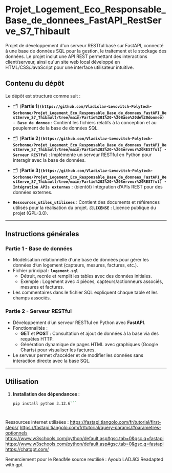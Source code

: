 # Projet_Logement_Eco_Responsable_Base_de_donnees_FastAPI_RestServe_S7_Thibault

Projet de développement d'un serveur RESTful basé sur FastAPI, connecté à une base de données SQL pour la gestion, le traitement et le stockage des données. Le projet inclut une API REST permettant des interactions client/serveur, ainsi qu'un site web local développé en HTML/CSS/JavaScript pour une interface utilisateur intuitive.

## Contenu du dépôt

Le dépôt est structuré comme suit :

+ 🗂️​ **`[`Partie 1`](https://github.com/Vladislav-Levovitch-Polytech-Sorbonne/Projet_Logement_Eco_Responsable_Base_de_donnees_FastAPI_RestServe_S7_Thibault/tree/main/Partie%201%20-%20Base%20de%20donnee) - Base de donnee`** : Contient les fichiers relatifs à la conception et au peuplement de la base de données SQL.

+ 🗂️​ **`[`Partie 2`](https://github.com/Vladislav-Levovitch-Polytech-Sorbonne/Projet_Logement_Eco_Responsable_Base_de_donnees_FastAPI_RestServe_S7_Thibault/tree/main/Partie%202%20-%20Serveur%20RESTful) - Serveur RESTful`** : Implémente un serveur RESTful en Python pour interagir avec la base de données.

+ 🗂️​ **`[`Partie 3`](https://github.com/Vladislav-Levovitch-Polytech-Sorbonne/Projet_Logement_Eco_Responsable_Base_de_donnees_FastAPI_RestServe_S7_Thibault/tree/main/Partie%202%20-%20Serveur%20RESTful) - Intégration APIs externes`** : (bientôt) Intégration d’APIs REST pour des données externes.

- **`Ressources_utiles_utilisees`** : Contient des documents et références utilisés pour la réalisation du projet.
⚖️​ **`LICENSE`** : Licence publique du projet (GPL-3.0).

---

## Instructions générales

### Partie 1 - Base de données
- Modélisation relationnelle d'une base de données pour gérer les données d’un logement (capteurs, mesures, factures, etc.).
- Fichier principal : **`logement.sql`**
  - Détruit, recrée et remplit les tables avec des données initiales.
  - Exemple : Logement avec 4 pièces, capteurs/actionneurs associés, mesures et factures.
- Les commentaires dans le fichier SQL expliquent chaque table et les champs associés.

### Partie 2 - Serveur RESTful
- Développement d’un serveur RESTful en Python avec **FastAPI**.
- Fonctionnalités :
  - **GET** et **POST** : Consultation et ajout de données à la base via des requêtes HTTP.
  - Génération dynamique de pages HTML avec graphiques (Google Charts) pour visualiser les factures.
- Le serveur permet d'accéder et de modifier les données sans interaction directe avec la base SQL.

---

## Utilisation

1. **Installation des dépendances :**
   ```bash
   pip install python 3.12.6```




Ressources internet utilisées :
https://fastapi.tiangolo.com/fr/tutorial/first-steps/
https://fastapi.tiangolo.com/fr/tutorial/query-params/#parametres-optionnels
https://www.w3schools.com/python/default.asp#gsc.tab=0&gsc.q=fastapi
https://www.w3schools.com/python/default.asp#gsc.tab=0&gsc.q=fastapi
https://chatgpt.com/

Remerciement pour le ReadMe source reutilisé : Ayoub LADJiCi 
Readapted with gpt